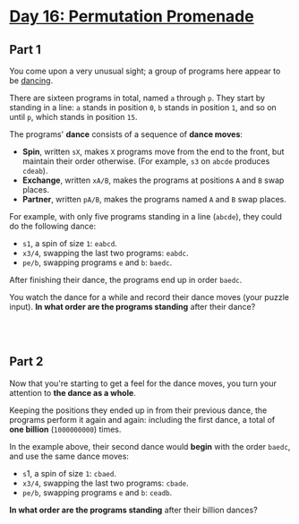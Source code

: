 # [Day 16: Permutation Promenade](https://adventofcode.com/2017/day/16)


## Part 1


You come upon a very unusual sight; a group of programs here appear to be [dancing](https://www.youtube.com/watch?v=lyZQPjUT5B4&t=53).


There are sixteen programs in total, named `a` through `p`. They start by standing in a line: `a` stands in position `0`, `b` stands in position `1`, and so on until `p`, which stands in position `15`.


The programs' **dance** consists of a sequence of **dance moves**:

- **Spin**, written `sX`, makes `X` programs move from the end to the front, but maintain their order otherwise. (For example, `s3` on `abcde` produces `cdeab`).
- **Exchange**, written `xA/B`, makes the programs at positions `A` and `B` swap places.
- **Partner**, written `pA/B`, makes the programs named `A` and `B` swap places.

For example, with only five programs standing in a line (`abcde`), they could do the following dance:

- `s1`, a spin of size `1`: `eabcd`.
- `x3/4`, swapping the last two programs: `eabdc`.
- `pe/b`, swapping programs `e` and `b`: `baedc`.

After finishing their dance, the programs end up in order `baedc`.


You watch the dance for a while and record their dance moves (your puzzle input). **In what order are the programs standing** after their dance?


<br></br>
## Part 2


Now that you're starting to get a feel for the dance moves, you turn your attention to **the dance as a whole**.


Keeping the positions they ended up in from their previous dance, the programs perform it again and again: including the first dance, a total of **one billion** (`1000000000`) times.


In the example above, their second dance would **begin** with the order `baedc`, and use the same dance moves:

- `s`1, a spin of size `1`: `cbaed`.
- `x3/4`, swapping the last two programs: `cbade`.
- `pe/b`, swapping programs `e` and `b`: `ceadb`.

**In what order are the programs standing** after their billion dances?
